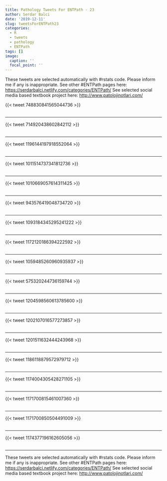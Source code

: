 ```yaml
---
title: Pathology Tweets For ENTPath - 23
author: Serdar Balci
date: '2019-12-11'
slug: tweetsForENTPath23
categories:
  - R
  - tweets
  - pathology
  - ENTPath
tags: []
image:
  caption: ''
  focal_point: ''
---
```



These tweets are selected automatically with #rstats code. Please inform me if any is inappropriate.
See other #ENTPath pages here: https://serdarbalci.netlify.com/categories/ENTPath/ 
See selected social media based textbook project here: http://www.patolojinotlari.com/

{{< tweet 748830841565044736 >}}
<br>
<br>
<hr>
{{< tweet 714920438602842112 >}}
<br>
<br>
<hr>
{{< tweet 1196144197918552064 >}}
<br>
<br>
<hr>
{{< tweet 1011514737341812736 >}}
<br>
<br>
<hr>
{{< tweet 1010669057614311425 >}}
<br>
<br>
<hr>
{{< tweet 943576419048734720 >}}
<br>
<br>
<hr>
{{< tweet 1093184345295241222 >}}
<br>
<br>
<hr>
{{< tweet 1172120186394222592 >}}
<br>
<br>
<hr>
{{< tweet 1059485260960935937 >}}
<br>
<br>
<hr>
{{< tweet 575320244736159744 >}}
<br>
<br>
<hr>
{{< tweet 1204598560613785600 >}}
<br>
<br>
<hr>
{{< tweet 1202107016577273857 >}}
<br>
<br>
<hr>
{{< tweet 1201511632444243968 >}}
<br>
<br>
<hr>
{{< tweet 1186118879572979712 >}}
<br>
<br>
<hr>
{{< tweet 1174004305428271105 >}}
<br>
<br>
<hr>
{{< tweet 1171700815461007360 >}}
<br>
<br>
<hr>
{{< tweet 1171700850504491009 >}}
<br>
<br>
<hr>
{{< tweet 1174377196162605056 >}}
<br>
<br>
<hr>


These tweets are selected automatically with #rstats code. Please inform me if any is inappropriate.
See other #ENTPath pages here: https://serdarbalci.netlify.com/categories/ENTPath/ 
See selected social media based textbook project here: http://www.patolojinotlari.com/
